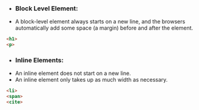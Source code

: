 - ### Block Level Element:
- A block-level element always starts on a new line, and the browsers automatically add some space (a margin) before and after the element.
```html
<h1>
<p>
```
- ### Inline Elements:
- An inline element does not start  on a new line.
- An inline element only takes up as much width as necessary.
```html
<li>
<span>
<cite>
```
